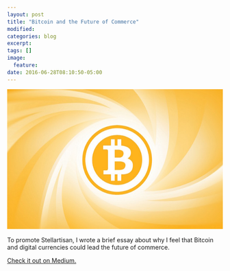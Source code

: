 ```yaml
---
layout: post
title: "Bitcoin and the Future of Commerce"
modified:
categories: blog
excerpt:
tags: []
image:
  feature:
date: 2016-06-28T08:10:50-05:00
---
```


![alt text](/images/btc-future.jpg "Flashy Bitcoin Logo")

To promote Stellartisan, I wrote a brief essay about why I feel that Bitcoin and digital currencies could lead the future of commerce.

[Check it out on Medium.](https://medium.com/@rbenheidorn/bitcoin-and-the-future-of-commerce-3a772fbb017f)
